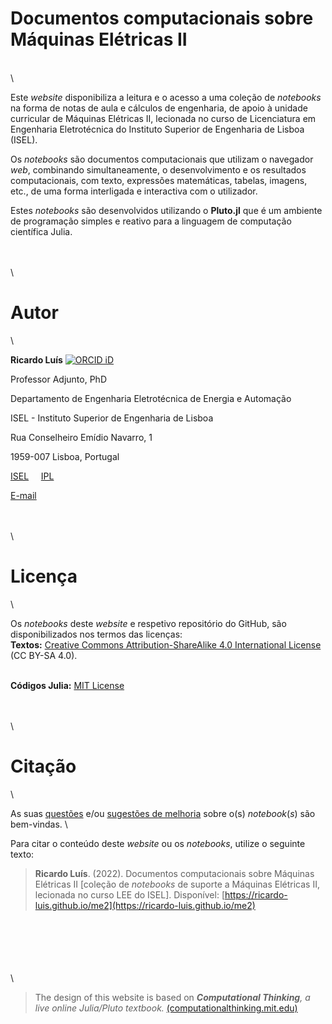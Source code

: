 # Documentos computacionais sobre Máquinas Elétricas II
\
\

Este *website* disponibiliza a leitura e o acesso a uma coleção de *notebooks* na forma de notas de aula e cálculos de engenharia, de apoio à unidade curricular de Máquinas Elétricas II, lecionada no curso de Licenciatura em Engenharia Eletrotécnica do Instituto Superior de Engenharia de Lisboa (ISEL).

Os *notebooks* são documentos computacionais que utilizam o navegador *web*, combinando simultaneamente, o desenvolvimento e os resultados computacionais, com texto, expressões matemáticas, tabelas, imagens, etc., de uma forma interligada e interactiva com o utilizador.

Estes *notebooks* são desenvolvidos utilizando o **Pluto.jl** que é um ambiente de programação simples e reativo para a linguagem de computação científica Julia.

\
\
\

# Autor
\

**Ricardo Luís** [![ORCID iD](https://info.orcid.org/wp-content/uploads/2019/11/orcid_16x16.png)](https://orcid.org/0000-0002-7975-5726)

Professor Adjunto, PhD

Departamento de Engenharia Eletrotécnica de Energia e Automação

ISEL - Instituto Superior de Engenharia de Lisboa

Rua Conselheiro Emídio Navarro, 1

1959-007 Lisboa, Portugal

[ISEL](https://www.isel.pt/)&nbsp;&nbsp;&nbsp;&nbsp; [IPL](https://www.ipl.pt/)

[E-mail](mailto:ricardo.luis@isel.pt)

\
\
\

# Licença
\

Os *notebooks* deste *website* e respetivo repositório do GitHub, são disponibilizados nos termos das licenças:
\
**Textos:** [Creative Commons Attribution-ShareAlike 4.0 International License](https://creativecommons.org/licenses/by-sa/4.0/deed.pt) (CC BY-SA 4.0).

\
**Códigos Julia:** [MIT License](https://tldrlegal.com/license/mit-license)

\
\
\

# Citação
\

As suas [questões](https://github.com/Ricardo-Luis/me2/issues) e/ou [sugestões de melhoria](https://github.com/Ricardo-Luis/me2/pulls) sobre o(s) *notebook*(*s*) são bem-vindas.
\

Para citar o conteúdo deste *website* ou os *notebooks*, utilize o seguinte texto:

> **Ricardo Luís**. (2022). Documentos computacionais sobre Máquinas Elétricas II [coleção de *notebooks* de suporte a Máquinas Elétricas II, lecionada no curso LEE do ISEL]. Disponível: [https://ricardo-luis.github.io/me2](https://ricardo-luis.github.io/me2)

  \
  \
  \
  \
  \
  \

> The design of this website is based on _**Computational Thinking**, a live online Julia/Pluto textbook._ [(computationalthinking.mit.edu)](https://computationalthinking.mit.edu)
